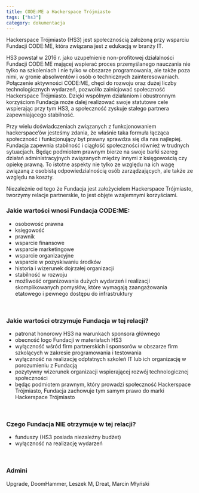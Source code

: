 ```yaml
---
title: CODE:ME a Hackerspace Trójmiasto
tags: ["hs3"]
category: dokumentacja
---
```


Hackerspace Trójmiasto (HS3) jest społecznością założoną przy wsparciu Fundacji CODE:ME, która związana jest z edukacją w branży IT.

HS3 powstał w 2016 r. jako uzupełnienie non-profitowej działalności Fundacji CODE:ME mającej wspierać proces przemyślanego nauczania nie tylko na szkoleniach i nie tylko w obszarze programowania, ale także poza nimi, w gronie absolwentów i osób o technicznych zainteresowaniach. Połączenie aktywności CODE:ME, chęci do rozwoju oraz dużej liczby technologicznych wydarzeń, pozwoliło zainicjować społeczność Hackerspace Trójmiasto. Dzięki wspólnym działaniom i obustronnym korzyściom Fundacja może dalej realizować swoje statutowe cele wspierając przy tym HS3, a społeczność zyskuje stałego partnera zapewniającego stabilność.

Przy wielu doświadczeniach związanych z funkcjonowaniem hackerspace’ów jesteśmy zdania, że właśnie taka formuła łącząca społeczność i funkcjonujący byt prawny  sprawdza się dla nas najlepiej. Fundacja zapewnia stabilność i ciągłość społeczności również w trudnych sytuacjach. Będąc podmiotem prawnym bierze na swoje barki szereg działań administracyjnych związanych między innymi z księgowością czy opiekę prawną. To istotne aspekty nie tylko ze względu na ich wagę związaną z osobistą odpowiedzialnością osób zarządzających, ale także ze względu na koszty.

Niezależnie od tego że Fundacja jest założycielem Hackerspace Trójmiasto, tworzymy relacje partnerskie, to jest objęte wzajemnymi korzyściami.

### **Jakie wartości wnosi Fundacja CODE:ME:**

- osobowość prawna
- księgowość
- prawnik
- wsparcie finansowe
- wsparcie marketingowe
- wsparcie organizacyjne
- wsparcie w pozyskiwaniu środków
- historia i wizerunek dojrzałej organizacji
- stabilność w rozwoju
- możliwość organizowania dużych wydarzeń i realizacji skomplikowanych pomysłów, które wymagają zaangażowania etatowego i pewnego dostępu do infrastruktury 

&nbsp;

### **Jakie wartości otrzymuje Fundacja w tej relacji?**

- patronat honorowy HS3 na warunkach sponsora głównego
- obecność logo Fundacji w materiałach HS3
- wyłączność wśród firm partnerskich i sponsorów w obszarze firm szkolących w zakresie programowania i testowania
- wyłączność na realizację odpłatnych szkoleń IT lub ich organizację w porozumieniu z Fundacją
- pozytywny wizerunek organizacji wspierającej rozwój technologicznej społeczności
- będąc podmiotem prawnym, który prowadzi społeczność Hackerspace Trójmiasto, Fundacja zachowuje tym samym prawo do marki Hackerspace Trójmiasto

&nbsp;



### **Czego Fundacja NIE otrzymuje w tej relacji?** 

- funduszy (HS3 posiada niezależny budżet) 
- wyłączność na realizację wydarzeń

&nbsp;

### Admini

Upgrade, DoomHammer, Leszek M, Dreat, Marcin Młyński

